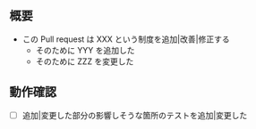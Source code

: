 ## 概要

- この Pull request は XXX という制度を追加|改善|修正する
  - そのために YYY を追加した
  - そのために ZZZ を変更した

## 動作確認

- [ ] 追加|変更した部分の影響しそうな箇所のテストを追加|変更した
